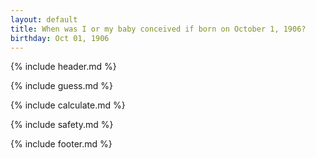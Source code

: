 ```yaml
---
layout: default
title: When was I or my baby conceived if born on October 1, 1906?
birthday: Oct 01, 1906
---
```


{% include header.md %}

{% include guess.md %}

{% include calculate.md %}

{% include safety.md %}

{% include footer.md %}



